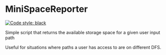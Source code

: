 # MiniSpaceReporter

[![Code style: black](https://img.shields.io/badge/code%20style-black-000000.svg)](https://github.com/psf/black)

Simple script that returns the available storage space for a given user input path

Useful for situations where paths a user has access to are on different DFS.
